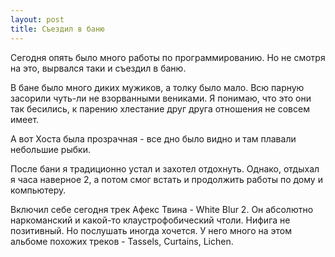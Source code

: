 ```yaml
---
layout: post
title: Съездил в баню
---
```


Сегодня опять было много работы по программированию. Но не смотря на это, вырвался таки и съездил в баню.

В бане было много диких мужиков, а толку было мало. Всю парную засорили чуть-ли не взорванными вениками. Я понимаю, что это они так бесились, к парению хлестание друг друга отношения не совсем имеет.

А вот Хоста была прозрачная - все дно было видно и там плавали небольшие рыбки.

После бани я традиционно устал и захотел отдохнуть. Однако, отдыхал я часа наверное 2, а потом смог встать и продолжить работы по дому и компьютеру.

Включил себе сегодня трек Афекс Твина - White Blur 2. Он абсолютно наркоманский и какой-то клаустрофобический чтоли. Нифига не позитивный. Но послушать иногда хочется. У него много на этом альбоме похожих треков - Tassels, Curtains, Lichen.
